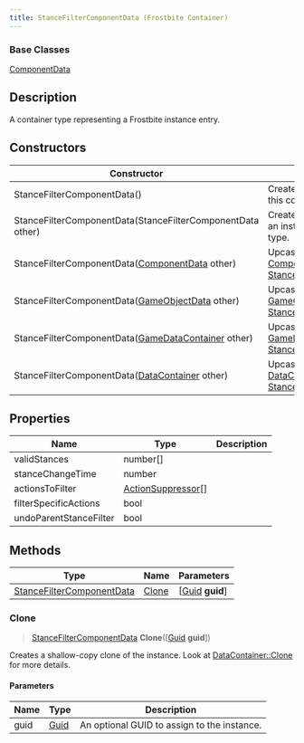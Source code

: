 ```yaml
---
title: StanceFilterComponentData (Frostbite Container)
---
```

### Base Classes

[ComponentData](ComponentData)

## Description

A container type representing a Frostbite instance entry.

## Constructors

| Constructor                                                                          | Description                                                                                                                               |
| ------------------------------------------------------------------------------------ | ----------------------------------------------------------------------------------------------------------------------------------------- |
| StanceFilterComponentData()                                                          | Create a new instance of this container type.                                                                                             |
| StanceFilterComponentData(StanceFilterComponentData other)                           | Create a reference copy of an instance of the same type.                                                                                  |
| StanceFilterComponentData([ComponentData](ComponentData) other)                      | Upcast an instance of type [ComponentData](ComponentData) to [StanceFilterComponentData](StanceFilterComponentData).                      |
| StanceFilterComponentData([GameObjectData](GameObjectData) other)                    | Upcast an instance of type [GameObjectData](GameObjectData) to [StanceFilterComponentData](StanceFilterComponentData).                    |
| StanceFilterComponentData([GameDataContainer](GameDataContainer) other)              | Upcast an instance of type [GameDataContainer](GameDataContainer) to [StanceFilterComponentData](StanceFilterComponentData).              |
| StanceFilterComponentData([DataContainer](/vext/ref/cls/shr/datacontainer) other) | Upcast an instance of type [DataContainer](/vext/ref/cls/shr/datacontainer) to [StanceFilterComponentData](StanceFilterComponentData). |

## Properties

| Name                   | Type                                     | Description |
| ---------------------- | ---------------------------------------- | ----------- |
| validStances           | number\[\]                               |             |
| stanceChangeTime       | number                                   |             |
| actionsToFilter        | [ActionSuppressor](ActionSuppressor)\[\] |             |
| filterSpecificActions  | bool                                     |             |
| undoParentStanceFilter | bool                                     |             |

## Methods

| Type                                                   | Name            | Parameters                                     |
| ------------------------------------------------------ | --------------- | ---------------------------------------------- |
| [StanceFilterComponentData](StanceFilterComponentData) | [Clone](#clone) | \[[Guid](/vext/ref/cls/shr/guid) **guid**\] |

### Clone

> [StanceFilterComponentData](StanceFilterComponentData) **Clone**(\[[Guid](/vext/ref/cls/shr/guid) **guid**\])

Creates a shallow-copy clone of the instance. Look at [DataContainer::Clone](/vext/ref/cls/shr/datacontainer#clone) for more details.

#### Parameters

| Name | Type         | Description                                 |
| ---- | ------------ | ------------------------------------------- |
| guid | [Guid](Guid) | An optional GUID to assign to the instance. |
